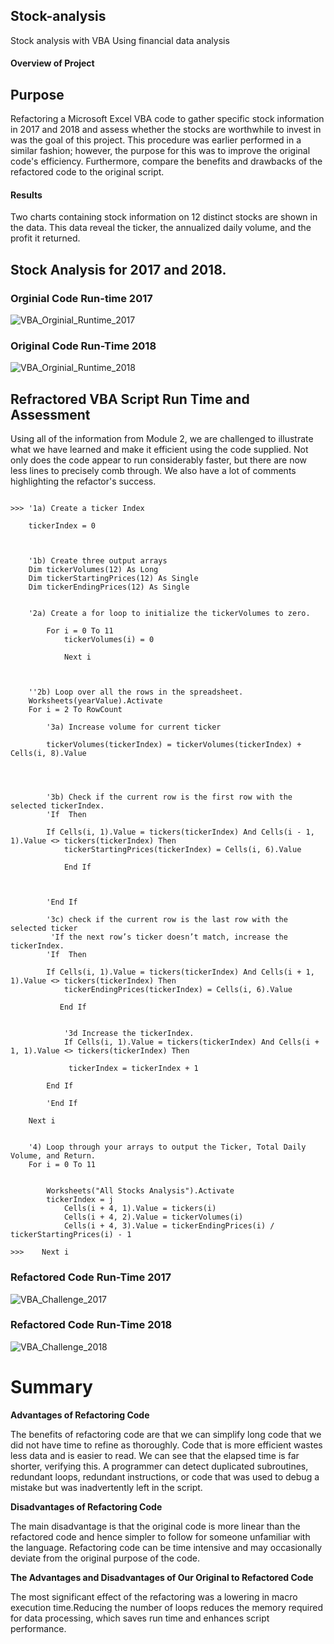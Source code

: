 ## Stock-analysis
Stock analysis with VBA Using financial data analysis

#### Overview of Project
## Purpose
Refactoring a Microsoft Excel VBA code to gather specific stock information in 2017 and 2018 and assess whether the stocks are worthwhile to invest in was the goal of this project. This procedure was earlier performed in a similar fashion; however, the purpose for this was to improve the original code's efficiency. Furthermore, compare the benefits and drawbacks of the refactored code to the original script.

#### Results
Two charts containing stock information on 12 distinct stocks are shown in the data. This data reveal the ticker, the annualized daily volume, and the profit it returned.
## Stock Analysis for 2017 and 2018.

### Orginial Code Run-time 2017

![VBA_Orginial_Runtime_2017](https://user-images.githubusercontent.com/105666905/175196411-9231e756-9c47-405b-8ee6-133737b3c49c.png)


### Original Code Run-Time 2018

![VBA_Orginial_Runtime_2018](https://user-images.githubusercontent.com/105666905/175196262-05729087-10e2-4535-a197-f59032a7e8db.png)

## Refractored VBA Script Run Time and Assessment
Using all of the information from Module 2, we are challenged to illustrate what we have learned and make it efficient using the code supplied. Not only does the code appear to run considerably faster, but there are now less lines to precisely comb through. We also have a lot of comments highlighting the refactor's success.

```

>>> '1a) Create a ticker Index
    
    tickerIndex = 0
    
    

    '1b) Create three output arrays
    Dim tickerVolumes(12) As Long
    Dim tickerStartingPrices(12) As Single
    Dim tickerEndingPrices(12) As Single
    
    
    '2a) Create a for loop to initialize the tickerVolumes to zero.
        
        For i = 0 To 11
            tickerVolumes(i) = 0
            
            Next i
        
        
        
    ''2b) Loop over all the rows in the spreadsheet.
    Worksheets(yearValue).Activate
    For i = 2 To RowCount
    
        '3a) Increase volume for current ticker
        
        tickerVolumes(tickerIndex) = tickerVolumes(tickerIndex) + Cells(i, 8).Value
        

    
        
        '3b) Check if the current row is the first row with the selected tickerIndex.
        'If  Then
        
        If Cells(i, 1).Value = tickers(tickerIndex) And Cells(i - 1, 1).Value <> tickers(tickerIndex) Then
            tickerStartingPrices(tickerIndex) = Cells(i, 6).Value
            
            End If
            
                
            
        'End If
        
        '3c) check if the current row is the last row with the selected ticker
         'If the next row’s ticker doesn’t match, increase the tickerIndex.
        'If  Then
            
        If Cells(i, 1).Value = tickers(tickerIndex) And Cells(i + 1, 1).Value <> tickers(tickerIndex) Then
            tickerEndingPrices(tickerIndex) = Cells(i, 6).Value

           End If
           
            
            '3d Increase the tickerIndex.
            If Cells(i, 1).Value = tickers(tickerIndex) And Cells(i + 1, 1).Value <> tickers(tickerIndex) Then
            
             tickerIndex = tickerIndex + 1

        End If
            
        'End If
    
    Next i
    
    
    '4) Loop through your arrays to output the Ticker, Total Daily Volume, and Return.
    For i = 0 To 11
        
        
        Worksheets("All Stocks Analysis").Activate
        tickerIndex = j
            Cells(i + 4, 1).Value = tickers(i)
            Cells(i + 4, 2).Value = tickerVolumes(i)
            Cells(i + 4, 3).Value = tickerEndingPrices(i) / tickerStartingPrices(i) - 1
        
>>>    Next i

```

### Refactored Code Run-Time 2017

![VBA_Challenge_2017](https://user-images.githubusercontent.com/105666905/175199724-1273d8f2-73cb-4559-accd-da980c357f1c.png)


### Refactored Code Run-Time 2018


![VBA_Challenge_2018](https://user-images.githubusercontent.com/105666905/175199793-d6642eb6-1f46-4118-8267-c40d36be8948.png)


# Summary

**Advantages of Refactoring Code**

The benefits of refactoring code are that we can simplify long code that we did not have time to refine as thoroughly. Code that is more efficient wastes less data and is easier to read. We can see that the elapsed time is far shorter, verifying this. A programmer can detect duplicated subroutines, redundant loops, redundant instructions, or code that was used to debug a mistake but was inadvertently left in the script.

**Disadvantages of Refactoring Code**

The main disadvantage is that the original code is more linear than the refactored code and hence simpler to follow for someone unfamiliar with the language. Refactoring code can be time intensive and may occasionally deviate from the original purpose of the code.

**The Advantages and Disadvantages of Our Original to Refactored Code**

The most significant effect of the refactoring was a lowering in macro execution time.Reducing the number of loops reduces the memory required for data processing, which saves run time and enhances script performance.
